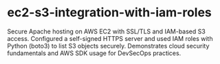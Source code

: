# ec2-s3-integration-with-iam-roles
Secure Apache hosting on AWS EC2 with SSL/TLS and IAM-based S3 access. Configured a self-signed HTTPS server and used IAM roles with Python (boto3) to list S3 objects securely. Demonstrates cloud security fundamentals and AWS SDK usage for DevSecOps practices.

